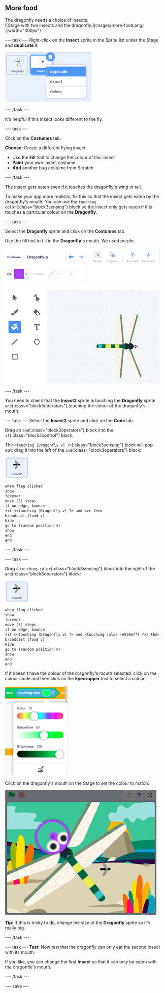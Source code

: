 ## More food

<div style="display: flex; flex-wrap: wrap">
<div style="flex-basis: 200px; flex-grow: 1; margin-right: 15px;">
The dragonfly needs a choice of insects.
</div>
<div>
![Stage with two insects and the dragonfly.](images/more-food.png){:width="300px"}
</div>
</div>

--- task --- Right-click on the **Insect** sprite in the Sprite list under the Stage and **duplicate** it.

![The Sprite list with the insect sprite selected and 'duplicate' highlighted in the menu.](images/duplicate-insect.png)

--- /task ---

It's helpful if this insect looks different to the fly.

--- task ---

Click on the **Costumes** tab.

**Choose:** Create a different flying insect.
+ Use the **Fill** tool to change the colour of this insect
+ **Paint** your own insect costume
+ **Add** another bug costume from Scratch

--- /task ---

The insect gets eaten even if it touches the dragonfly's wing or tail.

To make your app more realistic, fix this so that the insect gets eaten by the dragonfly's mouth. You can use the `touching color`{:class="block3sensing"} block so the insect only gets eaten if it is touches a particular colour on the **Dragonfly**.

--- task ---

Select the **Dragonfly** sprite and click on the **Costumes** tab.

Use the fill tool to fill in the **Dragonfly**'s mouth. We used purple:

![The Paint editor with the Fill tool selected and the dragonfly costume with a purple mouth.](images/dragonfly-mouth-colour.png)

--- /task ---

You need to check that the **Insect2** sprite is touching the **Dragonfly** sprite `and`{:class="block3operators"} touching the colour of the dragonfly's mouth.

--- task --- Select the **Insect2** sprite and click on the **Code** tab.

Drag an `and`{:class="block3operators"} block into the `if`{:class="block3control"} block.

The `<touching [Dragonfly v] ?>`{:class="block3sensing"} block will pop out, drag it into the left of the `and`{:class="block3operators"} block:

![](images/insect2-icon.png)

```blocks3
when flag clicked
show
forever
move [3] steps 
if on edge, bounce
+if <<touching [Dragonfly v] ?> and <>> then
broadcast [food v]
hide
go to (random position v)
show
end
end
```

--- /task ---

--- task ---

Drag a `touching color`{:class="block3sensing"} block into the right of the `and`{:class="block3operators"} block:

![](images/insect2-icon.png)

```blocks3
when flag clicked
show
forever
move [3] steps
if on edge, bounce
+if <<touching [Dragonfly v] ?> and <touching color (#9966ff) ?>> then
broadcast [food v]
hide
go to (random position v)
show
end
end
```

If it doesn't have the colour of the dragonfly's mouth selected, click on the colour circle and then click on the **Eyedropper** tool to select a colour.

![The colour circle menu with eyedropper tool.](images/colour-eyedropper.png)

Click on the dragonfly's mouth on the Stage to set the colour to match:

![The eyedropper tool with colour select highlighter hovering over the purple mouth of the dragonfly.](images/colour-select.png)

**Tip:** If this is tricky to do, change the size of the **Dragonfly** sprite so it's really big.

--- /task ---

--- task --- **Test:** Now test that the dragonfly can only eat the second insect with its mouth.

If you like, you can change the first **Insect** so that it can only be eaten with the dragonfly's mouth.

--- /task ---

--- save ---

